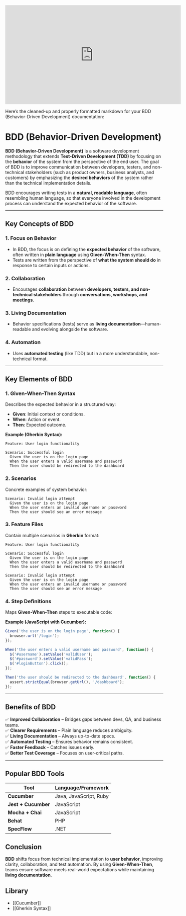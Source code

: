 <iframe width="560" height="315" src="https://www.youtube.com/embed/gXh0iUt4TXA" title="YouTube video player" frameborder="0" allow="accelerometer; autoplay; clipboard-write; encrypted-media; gyroscope; picture-in-picture; web-share" allowfullscreen></iframe>

Here’s the cleaned-up and properly formatted markdown for your BDD (Behavior-Driven Development) documentation:

# **BDD (Behavior-Driven Development)**  

**BDD (Behavior-Driven Development)** is a software development methodology that extends **Test-Driven Development (TDD)** by focusing on the **behavior** of the system from the perspective of the end user. The goal of BDD is to improve communication between developers, testers, and non-technical stakeholders (such as product owners, business analysts, and customers) by emphasizing the **desired behaviors** of the system rather than the technical implementation details.  

BDD encourages writing tests in a **natural, readable language**, often resembling human language, so that everyone involved in the development process can understand the expected behavior of the software.  

---

## **Key Concepts of BDD**  

### **1. Focus on Behavior**  
- In BDD, the focus is on defining the **expected behavior** of the software, often written in **plain language** using **Given-When-Then** syntax.  
- Tests are written from the perspective of **what the system should do** in response to certain inputs or actions.  

### **2. Collaboration**  
- Encourages **collaboration** between **developers, testers, and non-technical stakeholders** through **conversations, workshops, and meetings**.  

### **3. Living Documentation**  
- Behavior specifications (tests) serve as **living documentation**—human-readable and evolving alongside the software.  

### **4. Automation**  
- Uses **automated testing** (like TDD) but in a more understandable, non-technical format.  

---

## **Key Elements of BDD**  

### **1. Given-When-Then Syntax**  
Describes the expected behavior in a structured way:  
- **Given**: Initial context or conditions.  
- **When**: Action or event.  
- **Then**: Expected outcome.  

**Example (Gherkin Syntax):**  
```gherkin
Feature: User login functionality  

Scenario: Successful login  
  Given the user is on the login page  
  When the user enters a valid username and password  
  Then the user should be redirected to the dashboard  
```

### **2. Scenarios**  
Concrete examples of system behavior:  
```gherkin
Scenario: Invalid login attempt  
  Given the user is on the login page  
  When the user enters an invalid username or password  
  Then the user should see an error message  
```

### **3. Feature Files**  
Contain multiple scenarios in **Gherkin** format:  
```gherkin
Feature: User login functionality  

Scenario: Successful login  
  Given the user is on the login page  
  When the user enters a valid username and password  
  Then the user should be redirected to the dashboard  

Scenario: Invalid login attempt  
  Given the user is on the login page  
  When the user enters an invalid username or password  
  Then the user should see an error message  
```

### **4. Step Definitions**  
Maps **Given-When-Then** steps to executable code:  

**Example (JavaScript with Cucumber):**  
```javascript
Given('the user is on the login page', function() {  
  browser.url('/login');  
});  

When('the user enters a valid username and password', function() {  
  $('#username').setValue('validUser');  
  $('#password').setValue('validPass');  
  $('#loginButton').click();  
});  

Then('the user should be redirected to the dashboard', function() {  
  assert.strictEqual(browser.getUrl(), '/dashboard');  
});  
```

---

## **Benefits of BDD**  

✅ **Improved Collaboration** – Bridges gaps between devs, QA, and business teams.  
✅ **Clearer Requirements** – Plain language reduces ambiguity.  
✅ **Living Documentation** – Always up-to-date specs.  
✅ **Automated Testing** – Ensures behavior remains consistent.  
✅ **Faster Feedback** – Catches issues early.  
✅ **Better Test Coverage** – Focuses on user-critical paths.  

---

## **Popular BDD Tools**  

| Tool        | Language/Framework  |  
|-------------|---------------------|  
| **Cucumber** | Java, JavaScript, Ruby |  
| **Jest + Cucumber** | JavaScript |  
| **Mocha + Chai** | JavaScript |  
| **Behat** | PHP |  
| **SpecFlow** | .NET |  

## **Conclusion**  

**BDD** shifts focus from technical implementation to **user behavior**, improving clarity, collaboration, and test automation. By using **Given-When-Then**, teams ensure software meets real-world expectations while maintaining **living documentation**.  

## Library
- [[Cucumber]]
- [[Gherkin Syntax]]